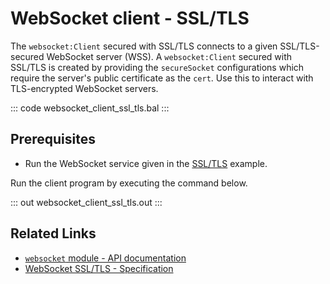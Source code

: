 # WebSocket client - SSL/TLS

The `websocket:Client` secured with SSL/TLS connects to a given SSL/TLS-secured WebSocket server (WSS). A `websocket:Client` secured with SSL/TLS is created by providing the `secureSocket` configurations which require the server's public certificate as the `cert`. Use this to interact with TLS-encrypted WebSocket servers.

::: code websocket_client_ssl_tls.bal :::

## Prerequisites
- Run the WebSocket service given in the [SSL/TLS](/learn/by-example/websocket-service-ssl-tls/) example.

Run the client program by executing the command below.

::: out websocket_client_ssl_tls.out :::

## Related Links
- [`websocket` module - API documentation](https://lib.ballerina.io/ballerina/websocket/latest)
- [WebSocket SSL/TLS - Specification](/spec/websocket/#5-securing-the-websocket-connections)
